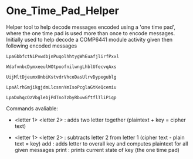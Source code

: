 # One_Time_Pad_Helper
 
Helper tool to help decode messages encoded using a 'one time pad', where the one time pad is used more than once to encode messages. 
Initially used to help decode a COMP6441 module activity given then following encoded messages

```
LpaGbbfctNiPvwdbjnPuqolhhtygWhEuafjlirfPxxl

WdafvnbcDymxeeulWOtpoofnilwngLhblUfecvqAxs

UijMltDjeumxUnbiKstvdrVhcoDasUlrvDypegublg

LpaAlrhGmjikgjdmLlcsnnYmIsoPcglaGtKeQcemiu

LpaDohqcOzVbglebjPdTnoTzbyRbuwGftflTliPiqp

```
Commands avaliable: 
+ <letter 1> <letter 2> : adds two letter together (plaintext + key = cipher text)
- <letter 1> <letter 2> : subtracts letter 2 from letter 1 (cipher text - plain text = key)
add <letter> : adds letter to overall key and computes plaintext for all given messages
print : prints current state of key (the one time pad)
